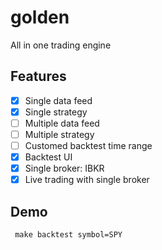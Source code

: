 # golden
All in one trading engine

## Features
- [x] Single data feed
- [x] Single strategy
- [ ] Multiple data feed
- [ ] Multiple strategy
- [ ] Customed backtest time range
- [x] Backtest UI
- [x] Single broker: IBKR
- [x] Live trading with single broker

## Demo
```shell
 make backtest symbol=SPY
```
